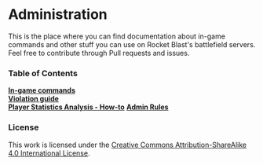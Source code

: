 # Administration
This is the place where you can find documentation about in-game commands and other stuff you can use on Rocket Blast's battlefield servers.  
Feel free to contribute through Pull requests and issues.

### Table of Contents
**[In-game commands](commands.md)**  
**[Violation guide](violations-guide.md)**  
**[Player Statistics Analysis - How-to](player-statistics-analysis-how-to.md)**
**[Admin Rules](rules-for-admins.md)**

### License
This work is licensed under the [Creative Commons Attribution-ShareAlike 4.0 International License](http://creativecommons.org/licenses/by-sa/4.0/).
